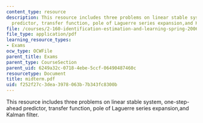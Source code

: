 ```yaml
---
content_type: resource
description: This resource includes three problems on linear stable system, one-step-ahead
  predictor, transfer function, pole of Laguerre series expansion,and Kalman filter.
file: /courses/2-160-identification-estimation-and-learning-spring-2006/f252f27c3dea3978063b7b343fc8300b_midterm.pdf
file_type: application/pdf
learning_resource_types:
- Exams
ocw_type: OCWFile
parent_title: Exams
parent_type: CourseSection
parent_uid: 6249a32c-0718-4ebe-5ccf-06490487460c
resourcetype: Document
title: midterm.pdf
uid: f252f27c-3dea-3978-063b-7b343fc8300b
---
```

This resource includes three problems on linear stable system, one-step-ahead predictor, transfer function, pole of Laguerre series expansion,and Kalman filter.

